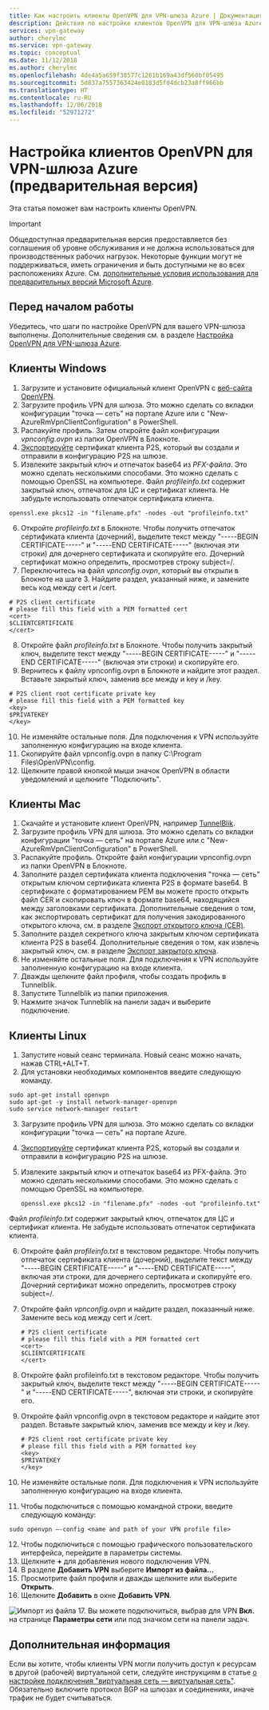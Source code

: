 ```yaml
---
title: Как настроить клиенты OpenVPN для VPN-шлюза Azure | Документация Майкрософт
description: Действия по настройке клиентов OpenVPN для VPN-шлюза Azure
services: vpn-gateway
author: cherylmc
ms.service: vpn-gateway
ms.topic: conceptual
ms.date: 11/12/2018
ms.author: cherylmc
ms.openlocfilehash: 4de4a5a659f38577c1261b169a43df560bf05495
ms.sourcegitcommit: 5d837a7557363424e0183d5f04dcb23a8ff966bb
ms.translationtype: HT
ms.contentlocale: ru-RU
ms.lasthandoff: 12/06/2018
ms.locfileid: "52971272"
---
```

# <a name="configure-openvpn-clients-for-azure-vpn-gateway-preview"></a>Настройка клиентов OpenVPN для VPN-шлюза Azure (предварительная версия)

Эта статья поможет вам настроить клиенты OpenVPN.

> [!IMPORTANT]
> Общедоступная предварительная версия предоставляется без соглашения об уровне обслуживания и не должна использоваться для производственных рабочих нагрузок. Некоторые функции могут не поддерживаться, иметь ограничения и быть доступными не во всех расположениях Azure. См. [дополнительные условия использования для предварительных версий Microsoft Azure](https://azure.microsoft.com/support/legal/preview-supplemental-terms/).
>

## <a name="before-you-begin"></a>Перед началом работы

Убедитесь, что шаги по настройке OpenVPN для вашего VPN-шлюза выполнены. Дополнительные сведения см. в разделе [Настройка OpenVPN для VPN-шлюза Azure](vpn-gateway-howto-openvpn.md).

## <a name="windows"></a>Клиенты Windows

1. Загрузите и установите официальный клиент OpenVPN с [веб-сайта OpenVPN](https://openvpn.net/index.php/open-source/downloads.html).
2. Загрузите профиль VPN для шлюза. Это можно сделать со вкладки конфигурации "точка — сеть" на портале Azure или с "New-AzureRmVpnClientConfiguration" в PowerShell.
3. Распакуйте профиль. Затем откройте файл конфигурации *vpnconfig.ovpn* из папки OpenVPN в Блокноте.
4. [Экспортируйте](vpn-gateway-certificates-point-to-site.md#clientexport) сертификат клиента P2S, который вы создали и отправили в конфигурацию P2S на шлюзе.
5. Извлеките закрытый ключ и отпечаток base64 из *PFX-файла*. Это можно сделать несколькими способами. Это можно сделать с помощью OpenSSL на компьютере. Файл *profileinfo.txt* содержит закрытый ключ, отпечаток для ЦС и сертификат клиента. Не забудьте использовать отпечаток сертификата клиента.

  ```
  openssl.exe pkcs12 -in "filename.pfx" -nodes -out "profileinfo.txt"
  ```
6. Откройте *profileinfo.txt* в Блокноте. Чтобы получить отпечаток сертификата клиента (дочерний), выделите текст между "-----BEGIN CERTIFICATE-----" и "-----END CERTIFICATE-----" (включая эти строки) для дочернего сертификата и скопируйте его. Дочерний сертификат можно определить, просмотрев строку subject=/.
7. Переключитесь на файл *vpnconfig.ovpn*, который вы открыли в Блокноте на шаге 3. Найдите раздел, указанный ниже, и замените весь код между cert и /cert.

  ```
  # P2S client certificate
  # please fill this field with a PEM formatted cert
  <cert>
  $CLIENTCERTIFICATE
  </cert>
  ```
8.  Откройте файл *profileinfo.txt* в Блокноте. Чтобы получить закрытый ключ, выделите текст между "-----BEGIN CERTIFICATE-----" и "-----END CERTIFICATE-----" (включая эти строки) и скопируйте его.
9.  Вернитесь к файлу vpnconfig.ovpn в Блокноте и найдите этот раздел. Вставьте закрытый ключ, заменив все между и key и /key.

  ```
  # P2S client root certificate private key
  # please fill this field with a PEM formatted key
  <key>
  $PRIVATEKEY
  </key>
  ```
10. Не изменяйте остальные поля. Для подключения к VPN используйте заполненную конфигурацию на входе клиента.
11. Скопируйте файл vpnconfig.ovpn в папку C:\Program Files\OpenVPN\config.
12. Щелкните правой кнопкой мыши значок OpenVPN в области уведомлений и щелкните "Подключить".

## <a name="mac"></a>Клиенты Mac

1. Скачайте и установите клиент OpenVPN, например [TunnelBlik](https://tunnelblick.net/downloads.html). 
2. Загрузите профиль VPN для шлюза. Это можно сделать со вкладки конфигурации "точка — сеть" на портале Azure или с "New-AzureRmVpnClientConfiguration" в PowerShell.
3. Распакуйте профиль. Откройте файл конфигурации vpnconfig.ovpn из папки OpenVPN в Блокноте.
4. Заполните раздел сертификата клиента подключения "точка — сеть" открытым ключом сертификата клиента P2S в формате base64. В сертификате с форматированием PEM вы можете просто открыть файл CER и скопировать ключ в формате base64, находящийся между заголовками сертификата. Дополнительные сведения о том, как экспортировать сертификат для получения закодированного открытого ключа, см. в разделе [Экспорт открытого ключа (CER)](vpn-gateway-certificates-point-to-site.md#cer).
5. Заполните раздел секретного ключа закрытым ключом сертификата клиента P2S в base64. Дополнительные сведения о том, как извлечь закрытый ключ, см. в разделе [Экспорт закрытого ключа](https://openvpn.net/community-resources/how-to/#pki).
6. Не изменяйте остальные поля. Для подключения к VPN используйте заполненную конфигурацию на входе клиента.
7. Дважды щелкните файл профиля, чтобы создать профиль в Tunnelblik.
8. Запустите Tunnelblik из папки приложения.
9. Нажмите значок Tunneblik на панели задач и выберите подключение.

## <a name="linux"></a>Клиенты Linux

1. Запустите новый сеанс терминала. Новый сеанс можно начать, нажав CTRL+ALT+Т.
2. Для установки необходимых компонентов введите следующую команду.

  ```
  sudo apt-get install openvpn
  sudo apt-get -y install network-manager-openvpn
  sudo service network-manager restart
  ```
3. Загрузите профиль VPN для шлюза. Это можно сделать со вкладки конфигурации "точка — сеть" на портале Azure.
4.  [Экспортируйте](https://docs.microsoft.com/azure/vpn-gateway/vpn-gateway-certificates-point-to-site#clientexport) сертификат клиента P2S, который вы создали и отправили в конфигурацию P2S на шлюзе. 
5. Извлеките закрытый ключ и отпечаток base64 из PFX-файла. Это можно сделать несколькими способами. Это можно сделать с помощью OpenSSL на компьютере.

    ```
    openssl.exe pkcs12 -in "filename.pfx" -nodes -out "profileinfo.txt"
    ```
  Файл *profileinfo.txt* содержит закрытый ключ, отпечаток для ЦС и сертификат клиента. Не забудьте использовать отпечаток сертификата клиента.

6. Откройте файл *profileinfo.txt* в текстовом редакторе. Чтобы получить отпечаток сертификата клиента (дочерний), выделите текст между "-----BEGIN CERTIFICATE-----" и "-----END CERTIFICATE-----", включая эти строки, для дочернего сертификата и скопируйте его. Дочерний сертификат можно определить, просмотрев строку subject=/.

7.  Откройте файл *vpnconfig.ovpn* и найдите раздел, показанный ниже. Замените весь код между cert и /cert.

    ```
    # P2S client certificate
    # please fill this field with a PEM formatted cert
    <cert>
    $CLIENTCERTIFICATE
    </cert>
    ```
8.  Откройте файл profileinfo.txt в текстовом редакторе. Чтобы получить закрытый ключ, выделите текст между "-----BEGIN CERTIFICATE-----" и "-----END CERTIFICATE-----", включая эти строки, и скопируйте его.

9.  Откройте файл vpnconfig.ovpn в текстовом редакторе и найдите этот раздел. Вставьте закрытый ключ, заменив все между и key и /key.

    ```
    # P2S client root certificate private key
    # please fill this field with a PEM formatted key
    <key>
    $PRIVATEKEY
    </key>
    ```

10. Не изменяйте остальные поля. Для подключения к VPN используйте заполненную конфигурацию на входе клиента.
11. Чтобы подключиться с помощью командной строки, введите следующую команду:
  
  ```
  sudo openvpn –-config <name and path of your VPN profile file>
  ```
12. Чтобы подключиться с помощью графического пользовательского интерфейса, перейдите в параметры системы.
13. Щелкните **+** для добавления нового подключения VPN.
14. В разделе **Добавить VPN** выберите **Импорт из файла...**
15. Просмотрите файл профиля и дважды щелкните или выберите **Открыть**.
16. Щелкните **Добавить** в окне **Добавить VPN**.
  
  ![Импорт из файла](./media/vpn-gateway-howto-openvpn-clients/importfromfile.png)
17. Вы можете подключиться, выбрав для VPN **Вкл.** на странице **Параметры сети** или под значком сети на панели задач.

## <a name="next-steps"></a>Дополнительная информация

Если вы хотите, чтобы клиенты VPN могли получить доступ к ресурсам в другой (рабочей) виртуальной сети, следуйте инструкциям в статье [о настройке подключения "виртуальная сеть — виртуальная сеть"](vpn-gateway-howto-vnet-vnet-resource-manager-portal.md). Обязательно включите протокол BGP на шлюзах и соединениях, иначе трафик не будет считываться.
